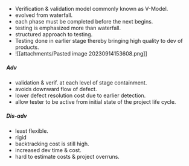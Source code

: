 
- Verification & validation model commonly known as V-Model. 
- evolved from waterfall. 
- each phase must be completed before the next begins. 
- testing is emphasized more than waterfall. 
- structured approach to testing. 
- Testing done in earlier stage thereby bringing high quality to dev of products. 
- ![[attachments/Pasted image 20230914153608.png]]

##### Adv
- validation & verif. at each level of stage containment. 
- avoids downward flow of defect. 
- lower defect resolution cost due to earlier detection. 
- allow tester to be active from initial state of the project life cycle. 

##### Dis-adv
- least flexible. 
- rigid
- backtracking cost is still high. 
- increased dev time & cost. 
- hard to estimate costs & project overruns. 

